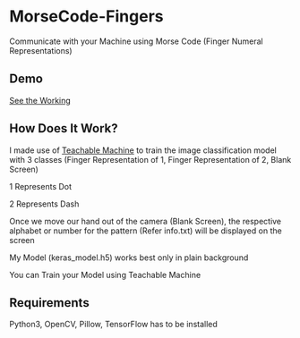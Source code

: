 # MorseCode-Fingers
Communicate with your Machine using Morse Code (Finger Numeral Representations) 

## Demo 
[See the Working](https://youtu.be/k6iYVHb97zA)

## How Does It Work?
I made use of [Teachable Machine](https://teachablemachine.withgoogle.com/train/image) to train the image classification model with 3 classes (Finger Representation of 1, Finger Representation of  2, Blank Screen)

1 Represents Dot

2 Represents Dash

Once we move our hand out of the camera (Blank Screen), the respective alphabet or number for the pattern (Refer info.txt) will be displayed on the screen

My Model (keras_model.h5) works best only in plain background

You can Train your Model using Teachable Machine

## Requirements

Python3, OpenCV, Pillow, TensorFlow has to be installed

